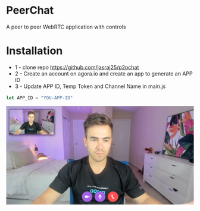 # PeerChat
A peer to peer WebRTC application with controls

# Installation
* 1 - clone repo https://github.com/jasraj25/p2pchat
* 2 - Create an account on agora.io and create an app to generate an APP ID
* 3 - Update APP ID, Temp Token and Channel Name in main.js
```javascript
let APP_ID = "YOU-APP-ID"
```


<img src="./images/preview.PNG">  
